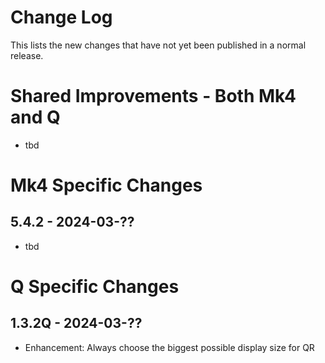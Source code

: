 # Change Log

This lists the new changes that have not yet been published in a normal release.


# Shared Improvements - Both Mk4 and Q

- tbd


# Mk4 Specific Changes

## 5.4.2 - 2024-03-??

- tbd


# Q Specific Changes

## 1.3.2Q - 2024-03-??

- Enhancement: Always choose the biggest possible display size for QR
